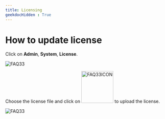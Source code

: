 ```yaml
---
title: Licensing
geekdocHidden : True
---
```


# How to update license 

Click on **Admin**, **System**, **License**.

<img src="/troubleshooting_guides/FAQ/images/netgain/FAQ32.PNG" alt="FAQ33"/>

Choose the license file and click on <img src="/troubleshooting_guides/FAQ/images/netgain/FAQ33ICON.PNG" alt="FAQ33ICON" width ="100"/>  to upload the license.

<img src="/troubleshooting_guides/FAQ/images/netgain/FAQ33.PNG" alt="FAQ33"/>